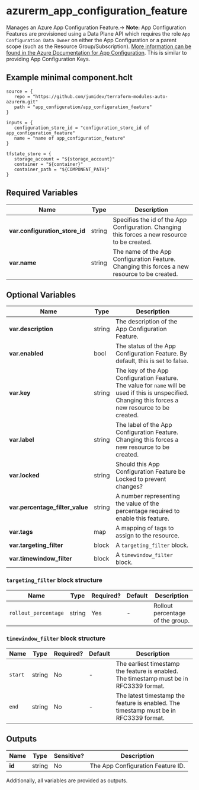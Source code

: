 # azurerm_app_configuration_feature

Manages an Azure App Configuration Feature.-> **Note:** App Configuration Features are provisioned using a Data Plane API which requires the role `App Configuration Data Owner` on either the App Configuration or a parent scope (such as the Resource Group/Subscription). [More information can be found in the Azure Documentation for App Configuration](https://docs.microsoft.com/azure/azure-app-configuration/concept-enable-rbac#azure-built-in-roles-for-azure-app-configuration). This is similar to providing App Configuration Keys.

## Example minimal component.hclt

```hcl
source = {
   repo = "https://github.com/jumidev/terraform-modules-auto-azurerm.git" 
   path = "app_configuration/app_configuration_feature" 
}

inputs = {
   configuration_store_id = "configuration_store_id of app_configuration_feature" 
   name = "name of app_configuration_feature" 
}

tfstate_store = {
   storage_account = "${storage_account}" 
   container = "${container}" 
   container_path = "${COMPONENT_PATH}" 
}

```

## Required Variables

| Name | Type |  Description |
| ---- | --------- |  ----------- |
| **var.configuration_store_id** | string |  Specifies the id of the App Configuration. Changing this forces a new resource to be created. | 
| **var.name** | string |  The name of the App Configuration Feature. Changing this forces a new resource to be created. | 

## Optional Variables

| Name | Type |  Description |
| ---- | --------- |  ----------- |
| **var.description** | string |  The description of the App Configuration Feature. | 
| **var.enabled** | bool |  The status of the App Configuration Feature. By default, this is set to false. | 
| **var.key** | string |  The key of the App Configuration Feature. The value for `name` will be used if this is unspecified. Changing this forces a new resource to be created. | 
| **var.label** | string |  The label of the App Configuration Feature. Changing this forces a new resource to be created. | 
| **var.locked** | string |  Should this App Configuration Feature be Locked to prevent changes? | 
| **var.percentage_filter_value** | string |  A number representing the value of the percentage required to enable this feature. | 
| **var.tags** | map |  A mapping of tags to assign to the resource. | 
| **var.targeting_filter** | block |  A `targeting_filter` block. | 
| **var.timewindow_filter** | block |  A `timewindow_filter` block. | 

### `targeting_filter` block structure

| Name | Type | Required? | Default | Description |
| ---- | ---- | --------- | ------- | ----------- |
| `rollout_percentage` | string | Yes | - | Rollout percentage of the group. |

### `timewindow_filter` block structure

| Name | Type | Required? | Default | Description |
| ---- | ---- | --------- | ------- | ----------- |
| `start` | string | No | - | The earliest timestamp the feature is enabled. The timestamp must be in RFC3339 format. |
| `end` | string | No | - | The latest timestamp the feature is enabled. The timestamp must be in RFC3339 format. |



## Outputs

| Name | Type | Sensitive? | Description |
| ---- | ---- | --------- | --------- |
| **id** | string | No  | The App Configuration Feature ID. | 

Additionally, all variables are provided as outputs.
